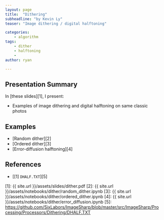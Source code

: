 ```yaml
---
layout: page
title:  "Dithering"
subheadline: "by Kevin Ly"
teaser: "Image dithering / digital halftoning"

categories:
    - algorithm
tags:
    - dither
    - halftoning
    -  
author: ryan

---
```

<!-- Page Content Starts Here -->

## Presentation Summary
In [these slides][1], I present:

  * Examples of image dithering and digital halftoning on same classic photos

## Examples   
  * [Random dither][2]
  * [Ordered dither][3]
  * [Error-diffusion halftoning][4]

## References  
  * [[1] `DHALF.TXT`][5]  


[1]: {{ site.url }}/assets/slides/dither.pdf
[2]: {{ site.url }}/assets/notebooks/dither/random_dither.ipynb
[3]: {{ site.url }}/assets/notebooks/dither/ordered_dither.ipynb
[4]: {{ site.url }}/assets/notebooks/dither/error_diffusion.ipynb
[5]: https://github.com/SixLabors/ImageSharp/blob/master/src/ImageSharp/Processing/Processors/Dithering/DHALF.TXT
